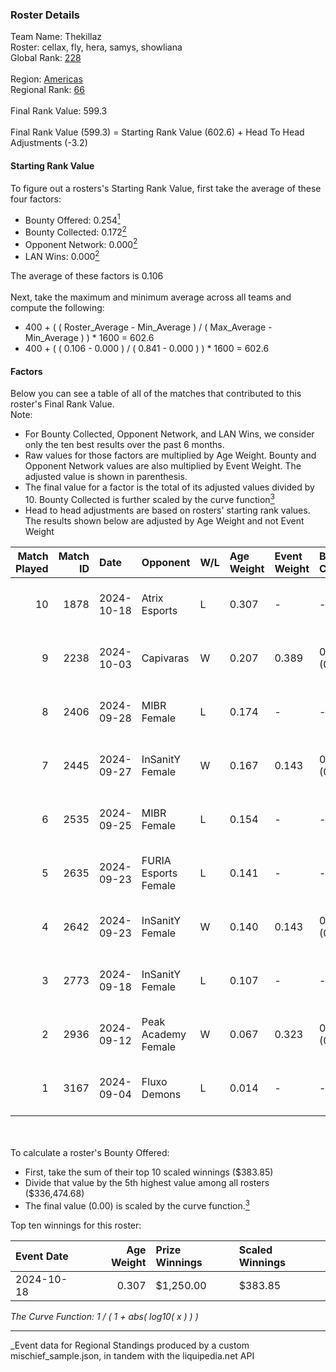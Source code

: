 ### Roster Details<br />
Team Name: Thekillaz<br />
Roster: cellax, fly, hera, samys, showliana<br />
Global Rank: [228](../../standings_global_2025_03_01.md)<br />
<br />
Region: [Americas]( ../../standings_americas_2025_03_01.md)<br />
Regional Rank: [66]( ../../standings_americas_2025_03_01.md)<br />
<br />
Final Rank Value:  599.3<br />
<br />
Final Rank Value (599.3) = Starting Rank Value (602.6) + Head To Head Adjustments (-3.2)<br />

#### Starting Rank Value<br />
To figure out a rosters's Starting Rank Value, first take the average of these four factors:<br />
- Bounty Offered: 0.254[<sup>1</sup>](#table2)
- Bounty Collected: 0.172[<sup>2</sup>](#table1)
- Opponent Network: 0.000[<sup>2</sup>](#table1)
- LAN Wins: 0.000[<sup>2</sup>](#table1)

The average of these factors is 0.106<br />
<br />
Next, take the maximum and minimum average across all teams and compute the following:<br />
- 400 + ( ( Roster_Average - Min_Average ) / ( Max_Average - Min_Average ) ) * 1600 = 602.6
- 400 + ( ( 0.106 - 0.000 ) / ( 0.841 - 0.000 ) ) * 1600 = 602.6


#### Factors<br />
Below you can see a table of all of the matches that contributed to this roster's Final Rank Value.<br />
Note:<br />

- For Bounty Collected, Opponent Network, and LAN Wins, we consider only the ten best results over the past 6 months.
- Raw values for those factors are multiplied by Age Weight. Bounty and Opponent Network values are also multiplied by Event Weight. The adjusted value is shown in parenthesis.
- The final value for a factor is the total of its adjusted values divided by 10. Bounty Collected is further scaled by the curve function[<sup>3</sup>](#curveFunction)
- Head to head adjustments are based on rosters' starting rank values. The results shown below are adjusted by Age Weight and not Event Weight
<span id="table1"></span><br />


| Match Played | Match ID | Date       | Opponent             | W/L | Age Weight | Event Weight | Bounty Collected | Opponent Network | LAN Wins  | H2H Adj. | Roster                              |
| -: | -: | :- | :- | :- | :- | :- | :- | :- | :- | -: | :- |
|           10 |     1878 | 2024-10-18 | Atrix Esports        | L   | 0.307      | -            | -                | -                | -         |    -4.72 | cellax, fly, hera, samys, showliana |
|            9 |     2238 | 2024-10-03 | Capivaras            | W   | 0.207      | 0.389        | 0.001 (0.000)    | 0.000 (0.000)    | 0 (0.000) |     2.47 | cellax, fly, hera, samys, showliana |
|            8 |     2406 | 2024-09-28 | MIBR Female          | L   | 0.174      | -            | -                | -                | -         |    -2.50 | cellax, fly, hera, samys, showliana |
|            7 |     2445 | 2024-09-27 | InSanitY Female      | W   | 0.167      | 0.143        | 0.001 (0.000)    | 0.029 (0.001)    | 0 (0.000) |     2.67 | cellax, fly, hera, samys, showliana |
|            6 |     2535 | 2024-09-25 | MIBR Female          | L   | 0.154      | -            | -                | -                | -         |    -2.22 | cellax, fly, hera, samys, showliana |
|            5 |     2635 | 2024-09-23 | FURIA Esports Female | L   | 0.141      | -            | -                | -                | -         |    -0.43 | cellax, fly, hera, samys, showliana |
|            4 |     2642 | 2024-09-23 | InSanitY Female      | W   | 0.140      | 0.143        | 0.001 (0.000)    | 0.029 (0.001)    | 0 (0.000) |     2.25 | cellax, fly, hera, samys, showliana |
|            3 |     2773 | 2024-09-18 | InSanitY Female      | L   | 0.107      | -            | -                | -                | -         |    -1.67 | cellax, fly, hera, samys, showliana |
|            2 |     2936 | 2024-09-12 | Peak Academy Female  | W   | 0.067      | 0.323        | 0.001 (0.000)    | 0.018 (0.000)    | 0 (0.000) |     1.05 | cellax, fly, hera, samys, showliana |
|            1 |     3167 | 2024-09-04 | Fluxo Demons         | L   | 0.014      | -            | -                | -                | -         |    -0.14 | cellax, fly, hera, samys, showliana |

<br />
<span id="table2"></span><br />
To calculate a roster's Bounty Offered:<br />

- First, take the sum of their top 10 scaled winnings ($383.85)
- Divide that value by the 5th highest value among all rosters ($336,474.68)
- The final value (0.00) is scaled by the curve function.[<sup>3</sup>](#curveFunction)

Top ten winnings for this roster:<br />

| Event Date | Age Weight | Prize Winnings | Scaled Winnings |
| :- | -: | :- | :- |
| 2024-10-18 |      0.307 | $1,250.00      | $383.85         |


<span id="curveFunction"></span>_The Curve Function: 1 / ( 1 + abs( log10( x ) ) )_<br />

---
_Event data for Regional Standings produced by a custom mischief_sample.json, in tandem with the liquipedia.net API<br />
